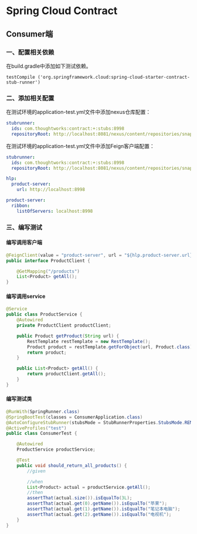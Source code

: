 # Spring Cloud Contract



## Consumer端



### 一、配置相关依赖
在build.gradle中添加如下测试依赖。
```
testCompile ('org.springframework.cloud:spring-cloud-starter-contract-stub-runner')
```
### 二、添加相关配置
在测试环境的application-test.yml文件中添加nexus仓库配置：
```yaml
stubrunner:
  ids: com.thoughtworks:contract:+:stubs:8998
  repositoryRoot: http://localhost:8081/nexus/content/repositories/snapshots/
```
在测试环境的application-test.yml文件中添加Feign客户端配置：
```yaml
stubrunner:
  ids: com.thoughtworks:contract:+:stubs:8998
  repositoryRoot: http://localhost:8081/nexus/content/repositories/snapshots/

hlp:
  product-server:
    url: http://localhost:8998

product-server:
  ribbon:
    listOfServers: localhost:8998

```


### 三、编写测试
#### 编写调用客户端
```java
@FeignClient(value = "product-server", url = "${hlp.product-server.url}")
public interface ProductClient {

    @GetMapping("/products")
    List<Product> getAll();
}
```
#### 编写调用service
```java
@Service
public class ProductService {
    @Autowired
    private ProductClient productClient;

    public Product getProduct(String url) {
        RestTemplate restTemplate = new RestTemplate();
        Product product = restTemplate.getForObject(url, Product.class);
        return product;
    }

    public List<Product> getAll() {
        return productClient.getAll();
    }
}
```
#### 编写测试类

```java
@RunWith(SpringRunner.class)
@SpringBootTest(classes = ConsumerApplication.class)
@AutoConfigureStubRunner(stubsMode = StubRunnerProperties.StubsMode.REMOTE)
@ActiveProfiles("test")
public class ConsumerTest {

    @Autowired
    ProductService productService;

    @Test
    public void should_return_all_products() {
        //given

        //when
        List<Product> actual = productService.getAll();
        //then
        assertThat(actual.size()).isEqualTo(3L);
        assertThat(actual.get(0).getName()).isEqualTo("苹果");
        assertThat(actual.get(1).getName()).isEqualTo("笔记本电脑");
        assertThat(actual.get(2).getName()).isEqualTo("电视机");
    }
}
```
